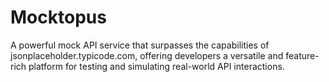 # Mocktopus
A powerful mock API service that surpasses the capabilities of jsonplaceholder.typicode.com, offering developers a versatile and feature-rich platform for testing and simulating real-world API interactions.
